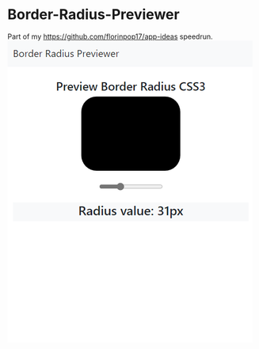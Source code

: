 # Border-Radius-Previewer
Part of my https://github.com/florinpop17/app-ideas speedrun.
![Screenshot](Screenshot.png)
